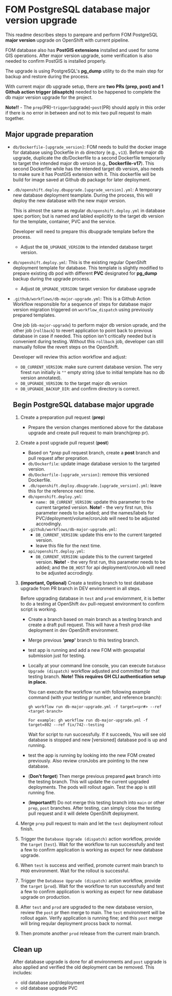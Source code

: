 # FOM PostgreSQL database major version upgrade
This readme describes steps to parepare and perform FOM PostgreSQL **major version** upgrade on OpenShift with current pipeline.

FOM database also has **PostGIS extensions** installed and used for some GIS operations. After major version upgrade, some verification is also needed to confirm PostGIS is installed properly.  

The upgrade is using PostgreSQL's **pg_dump** utility to do the main step for backup and restore during the process.

With current major db upgrade setup, there are **two PRs (prep, post) and 1 Github action trigger (disaptch)** needed to be happened to complete the db major version upgrade for the project.

**Note!!** - The `prep`(PR)-`trigger`(upgrade)-`post`(PR) should apply in this order if there is no error in between and not to mix two pull request to main together.  

## Major upgrade preparation
- `db/Dockerfile-[upgrade_version]`: FOM needs to build the docker image for database using Dockefile in `db` directory (e.g., `v13`). Before major db upgrade, duplicate the db/Dockerfile to a second Dockerfile temporarily to target the intended major db version (e.g., **Dockerfile-v17**). This second Dockerfile while has the intended target db version, also needs to make sure it has PostGIS extension with it. This dockerfile will be build for image saved at Github db package for later deployment.

- `.db/openshift.deploy.dbupgrade.[upgrade_version].yml`: A temporary new database deployment teamplate. During the process, this will deploy the new database with the new major version. 
  
  This is almost the same as regular `db/openshift.deploy.yml` in database spec portion; but is named and labled explicitly to the target db version for the template, container, PVC and the service.

  Developer will need to prepare this dbupgrade template before the process.
  * Adjust the `DB_UPGRADE_VERSION` to the intended database target version.

- `db/openshift.deploy.yml`: This is the existing regular OpenShift deployment template for database.
This template is slightly modified to prepare existing db pod with different **PVC** designated for **pg_dump** backup during the upgrade process. 
  - Adjust `DB_UPGRADE_VERSION`: target version for database upgrade

- `.github/workflows/db-major-upgrade.yml`: This is a Github Action Workflow responsible for a sequence of steps for database major version migration triggered on `workflow_dispatch` using previously prepared templates.
  
  One job (`db-major-upgrade`) to perform major db version uprade, and the other job (`rollback`) to revert application to point back to previous database in case if needed. This option isn't critically needed but is convenient during testing. Without this `rollback` job, developer can still manually follow the revert steps on the OpenShift.

  Developer will review this action workflow and adjust:
  * `DB_CURRENT_VERSION`: make sure current database version. The very firest run initially is `""` empty string (due to initial template has no db version annotated).
  * `DB_UPGRADE_VERSION`: to the target major db version 
  * `DB_UPGRADE_BACKUP_DIR`: and confirm directory is correct.

  ## Begin PostgreSQL database major upgrade
  1. Create a preparation pull request (**prep**)
     - Prepare the version changes mentioned above for the database upgrade and create pull request to main branch(prep pr).

  2. Create a post upgrade pull request (**post**)
     - Based on **prep* pull request branch, create a **post** branch and pull request after prepration.
     - `db/Dockerfile`: update image database version to the targeted version.
     - `db/Dockerfile-[upgrade_version]`: remove this versioned Dockerfile.
     - `.db/openshift.deploy.dbupgrade.[upgrade_version].yml`: leave this for the reference next time.
     - `db/openshift.deploy.yml`:
       * `name: DB_CURRENT_VERSION`: update this parameter to the current targeted version. **Note!** - the very first run, this parameter needs to be added; and the names/labels for PVC/deployment/volume/cronJob will need to be adjusted accrodingly. 
     - `.github/workflows/db-major-upgrade.yml`:
       * `DB_CURRENT_VERSION`: update this env to the current targeted version.
       * leave this file for the next time.
     - `api/openshift.deploy.yml`: 
       * `DB_CURRENT_VERSION`: update this to the current targeted version. **Note!** - the very first run, this parameter needs to be added; and the `DB_HOST` for api deployment/cronJob will need to be adjusted accrodingly. 

  3. **(important, Optional)** Create a testing branch to test database upgrade from PR branch in DEV environment in all steps. 
    
     Before upgrading database in `test` and `prod` enviornment, it is better to do a testing at OpenShift `dev` pull-request environment to confirm script is working.

     - Create a branch based on main branch as a testing branch and create a draft pull request. This will have a fresh prod-like deployment in dev OpenShift environment.
     - Merge previous **'prep'** branch to this testing branch.
     - test app is running and add a new FOM with geospatial submission just for testing.
     - Locally at your command line console, you can execute `Database Upgrade (dispatch)` workflow adjusted and committed for that testing branch. **Note! This requires GH CLI authentication setup in place.**
       
       You can execute the workflow run with following example command (with your testing pr number, and reference branch):
       ```
       gh workflow run db-major-upgrade.yml -f target=<pr#> --ref <target-branch>

       For example: gh workflow run db-major-upgrade.yml -f target=802 --ref fix/742--testing
       ```

       Wait for script to run successfully. If it succeeds, You will see old database is stopped and new [versioned] database pod is up and running. 
    
     - test the app is running by looking into the new FOM created previously. Also review cronJobs are pointing to the new database.

     - (**Don't forget**) Then merge previous prepared **`post`** branch into the testing branch. This will update the current upgraded deployments. The pods will rollout again. Test the app is still running fine.

     - (**Important!!**) Do not merge this testing branch into `main` or other `prep`, `post` branches. After testing, can simply close the testing pull request and it will delete OpenShift deployment.


  4. Merge `prep` pull request to main and let the `test` deployment rollout finish.

  5. Trigger the `Database Upgrade (dispatch)` action workflow, provide the `target` (`test`). Wait for the workflow to run successfully and test a few to confirm application is working as expect for new database upgrade.

  6. When `test` is success and verified, promote current main branch to `PROD` environment. Wait for the rollout is successful.
  
  7. Trigger the `Database Upgrade (dispatch)` action workflow, provide the `target` (`prod`). Wait for the workflow to run successfully and test a few to confirm application is working as expect for new database upgrade on production.

  8. After `test` and `prod` are upgraded to the new database version, review the `post` pr then merge to main. The `test` environment will be rollout again. Verify application is running fine; and this `post` merge will bring reqular deployment procss back to normal.

  9. Then promote another `prod` release from the current main branch.

  ## Clean up ## 
  After database upgrade is done for all environments and `post` upgrade is also applied and verified the old deployment can be removed. This includes:
  - old database pod/deployment
  - old database upgrade PVC
